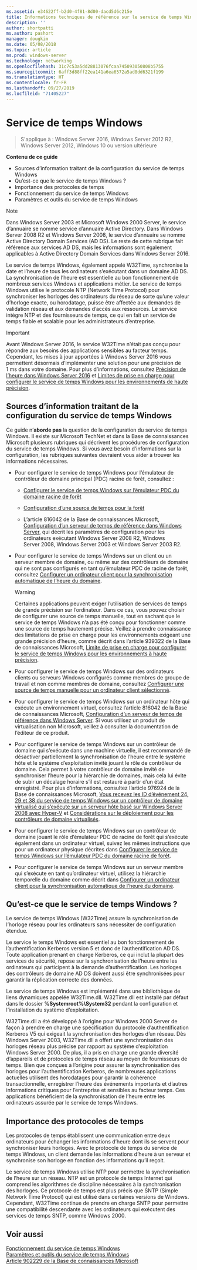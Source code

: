 ```yaml
---
ms.assetid: e34622ff-b2d0-4f81-8d00-dacd5d6c215e
title: Informations techniques de référence sur le service de temps Windows
description: ''
author: shortpatti
ms.author: pashort
manager: dougkim
ms.date: 05/08/2018
ms.topic: article
ms.prod: windows-server
ms.technology: networking
ms.openlocfilehash: 31c7c53a5dd28813076fcaa745093050808b5755
ms.sourcegitcommit: 6aff3d88ff22ea141a6ea6572a5ad8dd6321f199
ms.translationtype: HT
ms.contentlocale: fr-FR
ms.lasthandoff: 09/27/2019
ms.locfileid: "71405227"
---
```

# <a name="windows-time-service"></a>Service de temps Windows

>S'applique à : Windows Server 2016, Windows Server 2012 R2, Windows Server 2012, Windows 10 ou version ultérieure


**Contenu de ce guide**  
  
* Sources d’information traitant de la configuration du service de temps Windows  
* Qu’est-ce que le service de temps Windows ?  
* Importance des protocoles de temps  
* Fonctionnement du service de temps Windows   
* Paramètres et outils du service de temps Windows  
  
> [!NOTE]  
> Dans Windows Server 2003 et Microsoft Windows 2000 Server, le service d’annuaire se nomme service d’annuaire Active Directory. Dans Windows Server 2008 R2 et Windows Server 2008, le service d’annuaire se nomme Active Directory Domain Services (AD DS). Le reste de cette rubrique fait référence aux services AD DS, mais les informations sont également applicables à Active Directory Domain Services dans Windows Server 2016.  
  
Le service de temps Windows, également appelé W32Time, synchronise la date et l’heure de tous les ordinateurs s’exécutant dans un domaine AD DS. La synchronisation de l’heure est essentielle au bon fonctionnement de nombreux services Windows et applications métier. Le service de temps Windows utilise le protocole NTP (Network Time Protocol) pour synchroniser les horloges des ordinateurs du réseau de sorte qu’une valeur d’horloge exacte, ou horodatage, puisse être affectée aux demandes de validation réseau et aux demandes d’accès aux ressources. Le service intègre NTP et des fournisseurs de temps, ce qui en fait un service de temps fiable et scalable pour les administrateurs d’entreprise.
  
> [!IMPORTANT]  
> Avant Windows Server 2016, le service W32Time n’était pas conçu pour répondre aux besoins des applications sensibles au facteur temps.  Cependant, les mises à jour apportées à Windows Server 2016 vous permettent désormais d’implémenter une solution pour une précision de 1 ms dans votre domaine.  Pour plus d’informations, consultez [Précision de l’heure dans Windows Server 2016](accurate-time.md) et [Limites de prise en charge pour configurer le service de temps Windows pour les environnements de haute précision](support-boundary.md).  
  
## <a name="BKMK_Config"></a>Sources d’information traitant de la configuration du service de temps Windows  
Ce guide n’**aborde pas** la question de la configuration du service de temps Windows. Il existe sur Microsoft TechNet et dans la Base de connaissances Microsoft plusieurs rubriques qui décrivent les procédures de configuration du service de temps Windows. Si vous avez besoin d’informations sur la configuration, les rubriques suivantes devraient vous aider à trouver les informations nécessaires.  
  
-   Pour configurer le service de temps Windows pour l’émulateur de contrôleur de domaine principal (PDC) racine de forêt, consultez :  
  
    -   [Configurer le service de temps Windows sur l’émulateur PDC du domaine racine de forêt](https://docs.microsoft.com/previous-versions/windows/it-pro/windows-server-2008-R2-and-2008/cc731191%28v=ws.10%29) 
  
    -   [Configuration d’une source de temps pour la forêt](https://docs.microsoft.com/previous-versions/windows/it-pro/windows-server-2008-r2-and-2008/cc794823%28v%3dws.10%29) 
  
    -   L’article 816042 de la Base de connaissances Microsoft, [Configuration d’un serveur de temps de référence dans Windows Server](https://go.microsoft.com/fwlink/?LinkID=60402), qui décrit les paramètres de configuration pour les ordinateurs exécutant Windows Server 2008 R2, Windows Server 2008, Windows Server 2003 et Windows Server 2003 R2.  
  
-   Pour configurer le service de temps Windows sur un client ou un serveur membre de domaine, ou même sur des contrôleurs de domaine qui ne sont pas configurés en tant qu’émulateur PDC de racine de forêt, consultez [Configurer un ordinateur client pour la synchronisation automatique de l’heure du domaine](https://docs.microsoft.com/previous-versions/windows/it-pro/windows-server-2008-r2-and-2008/cc816884%28v%3dws.10%29).  
  
    > [!WARNING]  
    > Certaines applications peuvent exiger l’utilisation de services de temps de grande précision sur l’ordinateur. Dans ce cas, vous pouvez choisir de configurer une source de temps manuelle, tout en sachant que le service de temps Windows n’a pas été conçu pour fonctionner comme une source de temps hautement précise. Veillez à prendre connaissance des limitations de prise en charge pour les environnements exigeant une grande précision d’heure, comme décrit dans l’article 939322 de la Base de connaissances Microsoft, [Limite de prise en charge pour configurer le service de temps Windows pour les environnements à haute précision](support-boundary.md).  
  
-   Pour configurer le service de temps Windows sur des ordinateurs clients ou serveurs Windows configurés comme membres de groupe de travail et non comme membres de domaine, consultez [Configurer une source de temps manuelle pour un ordinateur client sélectionné](https://docs.microsoft.com/previous-versions/windows/it-pro/windows-server-2008-r2-and-2008/cc816656%28v%3dws.10%29).  
  
-   Pour configurer le service de temps Windows sur un ordinateur hôte qui exécute un environnement virtuel, consultez l’article 816042 de la Base de connaissances Microsoft, [Configuration d’un serveur de temps de référence dans Windows Server](https://go.microsoft.com/fwlink/?LinkID=60402). Si vous utilisez un produit de virtualisation non Microsoft, veillez à consulter la documentation de l’éditeur de ce produit.  
  
-   Pour configurer le service de temps Windows sur un contrôleur de domaine qui s’exécute dans une machine virtuelle, il est recommandé de désactiver partiellement la synchronisation de l’heure entre le système hôte et le système d’exploitation invité jouant le rôle de contrôleur de domaine. Cela permet à votre contrôleur de domaine invité de synchroniser l’heure pour la hiérarchie de domaines, mais cela lui évite de subir un décalage horaire s’il est restauré à partir d’un état enregistré. Pour plus d’informations, consultez l’article 976924 de la Base de connaissances Microsoft, [Vous recevez les ID d’événement 24, 29 et 38 du service de temps Windows sur un contrôleur de domaine virtualisé qui s’exécute sur un serveur hôte basé sur Windows Server 2008 avec Hyper-V](https://go.microsoft.com/fwlink/?LinkID=192236) et [Considérations sur le déploiement pour les contrôleurs de domaine virtualisés](https://go.microsoft.com/fwlink/?LinkID=192235).  
  
-   Pour configurer le service de temps Windows sur un contrôleur de domaine jouant le rôle d’émulateur PDC de racine de forêt qui s’exécute également dans un ordinateur virtuel, suivez les mêmes instructions que pour un ordinateur physique décrites dans [Configurer le service de temps Windows sur l’émulateur PDC du domaine racine de forêt](https://docs.microsoft.com/previous-versions/windows/it-pro/windows-server-2008-R2-and-2008/cc731191%28v=ws.10%29).  
  
-   Pour configurer le service de temps Windows sur un serveur membre qui s’exécute en tant qu’ordinateur virtuel, utilisez la hiérarchie temporelle du domaine comme décrit dans [Configurer un ordinateur client pour la synchronisation automatique de l’heure du domaine](https://docs.microsoft.com/previous-versions/windows/it-pro/windows-server-2008-r2-and-2008/cc816884%28v%3dws.10%29).  
  
## <a name="BKMK_WTS"></a>Qu’est-ce que le service de temps Windows ?  
Le service de temps Windows (W32Time) assure la synchronisation de l’horloge réseau pour les ordinateurs sans nécessiter de configuration étendue.  
  
Le service le temps Windows est essentiel au bon fonctionnement de l’authentification Kerberos version 5 et donc de l’authentification AD DS. Toute application prenant en charge Kerberos, ce qui inclut la plupart des services de sécurité, repose sur la synchronisation de l’heure entre les ordinateurs qui participent à la demande d’authentification. Les horloges des contrôleurs de domaine AD DS doivent aussi être synchronisées pour garantir la réplication correcte des données.  
  
Le service de temps Windows est implémenté dans une bibliothèque de liens dynamiques appelée W32Time.dll. W32Time.dll est installé par défaut dans le dossier **%Systemroot%\System32** pendant la configuration et l’installation du système d’exploitation.  
  
W32Time.dll a été développé à l’origine pour Windows 2000 Server de façon à prendre en charge une spécification du protocole d’authentification Kerberos V5 qui exigeait la synchronisation des horloges d’un réseau. Dès Windows Server 2003, W32Time.dll a offert une synchronisation des horloges réseau plus précise par rapport au système d’exploitation Windows Server 2000. De plus, il a pris en charge une grande diversité d’appareils et de protocoles de temps réseau au moyen de fournisseurs de temps. Bien que conçues à l’origine pour assurer la synchronisation des horloges pour l’authentification Kerberos, de nombreuses applications actuelles utilisent des horodatages pour garantir la cohérence transactionnelle, enregistrer l’heure des événements importants et d’autres informations critiques pour l’entreprise et sensibles au facteur temps. Ces applications bénéficient de la synchronisation de l’heure entre les ordinateurs assurée par le service de temps Windows.  
  
## <a name="BKMK_TimeProtocols"></a>Importance des protocoles de temps  
Les protocoles de temps établissent une communication entre deux ordinateurs pour échanger les informations d’heure dont ils se servent pour synchroniser leurs horloges. Avec le protocole de temps du service de temps Windows, un client demande les informations d’heure à un serveur et synchronise son horloge en fonction des informations qu’il reçoit.  
  
Le service de temps Windows utilise NTP pour permettre la synchronisation de l’heure sur un réseau. NTP est un protocole de temps Internet qui comprend les algorithmes de discipline nécessaires à la synchronisation des horloges. Ce protocole de temps est plus précis que SNTP (Simple Network Time Protocol) qui est utilisé dans certaines versions de Windows. Cependant, W32Time continue de prendre en charge SNTP pour permettre une compatibilité descendante avec les ordinateurs qui exécutent des services de temps SNTP, comme Windows 2000.  
  
## <a name="see-also"></a>Voir aussi  
[Fonctionnement du service de temps Windows](How-the-Windows-Time-Service-Works.md)  
[Paramètres et outils du service de temps Windows](Windows-Time-Service-Tools-and-Settings.md)  
[Article 902229 de la Base de connaissances Microsoft](https://go.microsoft.com/fwlink/?LinkId=186066)